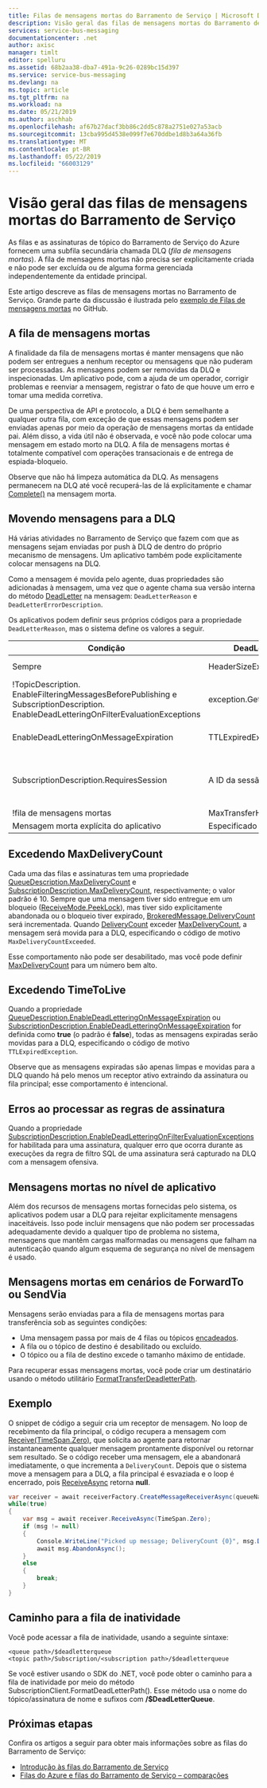 ```yaml
---
title: Filas de mensagens mortas do Barramento de Serviço | Microsoft Docs
description: Visão geral das filas de mensagens mortas do Barramento de Serviço
services: service-bus-messaging
documentationcenter: .net
author: axisc
manager: timlt
editor: spelluru
ms.assetid: 68b2aa38-dba7-491a-9c26-0289bc15d397
ms.service: service-bus-messaging
ms.devlang: na
ms.topic: article
ms.tgt_pltfrm: na
ms.workload: na
ms.date: 05/21/2019
ms.author: aschhab
ms.openlocfilehash: af67b27dacf3bb86c2dd5c878a2751e027a53acb
ms.sourcegitcommit: 13cba995d4538e099f7e670ddbe1d8b3a64a36fb
ms.translationtype: MT
ms.contentlocale: pt-BR
ms.lasthandoff: 05/22/2019
ms.locfileid: "66003129"
---
```

# <a name="overview-of-service-bus-dead-letter-queues"></a>Visão geral das filas de mensagens mortas do Barramento de Serviço 

As filas e as assinaturas de tópico do Barramento de Serviço do Azure fornecem uma subfila secundária chamada DLQ (*fila de mensagens mortas*). A fila de mensagens mortas não precisa ser explicitamente criada e não pode ser excluída ou de alguma forma gerenciada independentemente da entidade principal.

Este artigo descreve as filas de mensagens mortas no Barramento de Serviço. Grande parte da discussão é ilustrada pelo [exemplo de Filas de mensagens mortas](https://github.com/Azure/azure-service-bus/tree/master/samples/DotNet/Microsoft.ServiceBus.Messaging/DeadletterQueue) no GitHub.
 
## <a name="the-dead-letter-queue"></a>A fila de mensagens mortas

A finalidade da fila de mensagens mortas é manter mensagens que não podem ser entregues a nenhum receptor ou mensagens que não puderam ser processadas. As mensagens podem ser removidas da DLQ e inspecionadas. Um aplicativo pode, com a ajuda de um operador, corrigir problemas e reenviar a mensagem, registrar o fato de que houve um erro e tomar uma medida corretiva. 

De uma perspectiva de API e protocolo, a DLQ é bem semelhante a qualquer outra fila, com exceção de que essas mensagens podem ser enviadas apenas por meio da operação de mensagens mortas da entidade pai. Além disso, a vida útil não é observada, e você não pode colocar uma mensagem em estado morto na DLQ. A fila de mensagens mortas é totalmente compatível com operações transacionais e de entrega de espiada-bloqueio.

Observe que não há limpeza automática da DLQ. As mensagens permanecem na DLQ até você recuperá-las de lá explicitamente e chamar [Complete()](/dotnet/api/microsoft.azure.servicebus.queueclient.completeasync) na mensagem morta.

## <a name="moving-messages-to-the-dlq"></a>Movendo mensagens para a DLQ

Há várias atividades no Barramento de Serviço que fazem com que as mensagens sejam enviadas por push à DLQ de dentro do próprio mecanismo de mensagens. Um aplicativo também pode explicitamente colocar mensagens na DLQ. 

Como a mensagem é movida pelo agente, duas propriedades são adicionadas à mensagem, uma vez que o agente chama sua versão interna do método [DeadLetter](/dotnet/api/microsoft.azure.servicebus.queueclient.deadletterasync) na mensagem: `DeadLetterReason` e `DeadLetterErrorDescription`.

Os aplicativos podem definir seus próprios códigos para a propriedade `DeadLetterReason`, mas o sistema define os valores a seguir.

| Condição | DeadLetterReason | DeadLetterErrorDescription |
| --- | --- | --- |
| Sempre |HeaderSizeExceeded |A cota de tamanho para este fluxo foi excedida. |
| !TopicDescription.<br />EnableFilteringMessagesBeforePublishing e SubscriptionDescription.<br />EnableDeadLetteringOnFilterEvaluationExceptions |exception.GetType().Name |exception.Message |
| EnableDeadLetteringOnMessageExpiration |TTLExpiredException |A mensagem expirou e foi colocada no estado de mensagem morta. |
| SubscriptionDescription.RequiresSession |A ID da sessão é nula. |A entidade habilitada para sessão não permite uma mensagem cuja identificação de sessão seja nula. |
| !fila de mensagens mortas |MaxTransferHopCountExceeded |Null |
| Mensagem morta explícita do aplicativo |Especificado pelo aplicativo |Especificado pelo aplicativo |

## <a name="exceeding-maxdeliverycount"></a>Excedendo MaxDeliveryCount

Cada uma das filas e assinaturas tem uma propriedade [QueueDescription.MaxDeliveryCount](/dotnet/api/microsoft.servicebus.messaging.queuedescription.maxdeliverycount) e [SubscriptionDescription.MaxDeliveryCount](/dotnet/api/microsoft.servicebus.messaging.subscriptiondescription.maxdeliverycount), respectivamente; o valor padrão é 10. Sempre que uma mensagem tiver sido entregue em um bloqueio ([ReceiveMode.PeekLock](/dotnet/api/microsoft.azure.servicebus.receivemode)), mas tiver sido explicitamente abandonada ou o bloqueio tiver expirado, [BrokeredMessage.DeliveryCount](/dotnet/api/microsoft.servicebus.messaging.brokeredmessage) será incrementada. Quando [DeliveryCount](/dotnet/api/microsoft.servicebus.messaging.brokeredmessage) exceder [MaxDeliveryCount](/dotnet/api/microsoft.servicebus.messaging.queuedescription.maxdeliverycount), a mensagem será movida para a DLQ, especificando o código de motivo `MaxDeliveryCountExceeded`.

Esse comportamento não pode ser desabilitado, mas você pode definir [MaxDeliveryCount](/dotnet/api/microsoft.servicebus.messaging.queuedescription.maxdeliverycount) para um número bem alto.

## <a name="exceeding-timetolive"></a>Excedendo TimeToLive

Quando a propriedade [QueueDescription.EnableDeadLetteringOnMessageExpiration](/dotnet/api/microsoft.servicebus.messaging.queuedescription) ou [SubscriptionDescription.EnableDeadLetteringOnMessageExpiration](/dotnet/api/microsoft.servicebus.messaging.subscriptiondescription) for definida como **true** (o padrão é **false**), todas as mensagens expiradas serão movidas para a DLQ, especificando o código de motivo `TTLExpiredException`.

Observe que as mensagens expiradas são apenas limpas e movidas para a DLQ quando há pelo menos um receptor ativo extraindo da assinatura ou fila principal; esse comportamento é intencional.

## <a name="errors-while-processing-subscription-rules"></a>Erros ao processar as regras de assinatura

Quando a propriedade [SubscriptionDescription.EnableDeadLetteringOnFilterEvaluationExceptions](/dotnet/api/microsoft.servicebus.messaging.subscriptiondescription) for habilitada para uma assinatura, qualquer erro que ocorra durante as execuções da regra de filtro SQL de uma assinatura será capturado na DLQ com a mensagem ofensiva.

## <a name="application-level-dead-lettering"></a>Mensagens mortas no nível de aplicativo

Além dos recursos de mensagens mortas fornecidas pelo sistema, os aplicativos podem usar a DLQ para rejeitar explicitamente mensagens inaceitáveis. Isso pode incluir mensagens que não podem ser processadas adequadamente devido a qualquer tipo de problema no sistema, mensagens que mantêm cargas malformadas ou mensagens que falham na autenticação quando algum esquema de segurança no nível de mensagem é usado.

## <a name="dead-lettering-in-forwardto-or-sendvia-scenarios"></a>Mensagens mortas em cenários de ForwardTo ou SendVia

Mensagens serão enviadas para a fila de mensagens mortas para transferência sob as seguintes condições:

- Uma mensagem passa por mais de 4 filas ou tópicos [encadeados](service-bus-auto-forwarding.md).
- A fila ou o tópico de destino é desabilitado ou excluído.
- O tópico ou a fila de destino excede o tamanho máximo de entidade.

Para recuperar essas mensagens mortas, você pode criar um destinatário usando o método utilitário [FormatTransferDeadletterPath](/dotnet/api/microsoft.azure.servicebus.entitynamehelper.formattransferdeadletterpath).

## <a name="example"></a>Exemplo

O snippet de código a seguir cria um receptor de mensagem. No loop de recebimento da fila principal, o código recupera a mensagem com [Receive(TimeSpan.Zero)](/dotnet/api/microsoft.servicebus.messaging.messagereceiver), que solicita ao agente para retornar instantaneamente qualquer mensagem prontamente disponível ou retornar sem resultado. Se o código receber uma mensagem, ele a abandonará imediatamente, o que incrementa a `DeliveryCount`. Depois que o sistema move a mensagem para a DLQ, a fila principal é esvaziada e o loop é encerrado, pois [ReceiveAsync](/dotnet/api/microsoft.servicebus.messaging.messagereceiver) retorna **null**.

```csharp
var receiver = await receiverFactory.CreateMessageReceiverAsync(queueName, ReceiveMode.PeekLock);
while(true)
{
    var msg = await receiver.ReceiveAsync(TimeSpan.Zero);
    if (msg != null)
    {
        Console.WriteLine("Picked up message; DeliveryCount {0}", msg.DeliveryCount);
        await msg.AbandonAsync();
    }
    else
    {
        break;
    }
}
```

## <a name="path-to-the-dead-letter-queue"></a>Caminho para a fila de inatividade
Você pode acessar a fila de inatividade, usando a seguinte sintaxe:

```
<queue path>/$deadletterqueue
<topic path>/Subscription/<subscription path>/$deadletterqueue
```

Se você estiver usando o SDK do .NET, você pode obter o caminho para a fila de inatividade por meio do método SubscriptionClient.FormatDeadLetterPath(). Esse método usa o nome do tópico/assinatura de nome e sufixos com **/$DeadLetterQueue**.


## <a name="next-steps"></a>Próximas etapas

Confira os artigos a seguir para obter mais informações sobre as filas do Barramento de Serviço:

* [Introdução às filas do Barramento de Serviço](service-bus-dotnet-get-started-with-queues.md)
* [Filas do Azure e filas do Barramento de Serviço – comparações](service-bus-azure-and-service-bus-queues-compared-contrasted.md)

